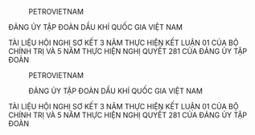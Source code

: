 <figure>

PETROVIETNAM

</figure>


ĐẢNG ỦY TẬP ĐOÀN DẦU KHÍ QUỐC GIA VIỆT NAM

TÀI LIỆU HỘI NGHỊ
SƠ KẾT 3 NĂM THỰC HIỆN KẾT LUẬN 01 CỦA BỘ CHÍNH TRỊ
VÀ 5 NĂM THỰC HIỆN NGHỊ QUYẾT 281 CỦA ĐẢNG ỦY TẬP ĐOÀN

<!-- PageFooter="Hà Nội, tháng 5 năm 2024" -->
<!-- PageFooter="1" -->
<!-- PageBreak -->


<figure>

PETROVIETNAM

ĐẢNG ỦY TẬP ĐOÀN DẦU KHÍ QUỐC GIA VIỆT NAM

</figure>


TÀI LIỆU HỘI NGHỊ
SƠ KẾT 3 NĂM THỰC HIỆN KẾT LUẬN 01 CỦA BỘ CHÍNH TRỊ
VÀ 5 NĂM THỰC HIỆN NGHỊ QUYẾT 281 CỦA ĐẢNG ỦY TẬP ĐOÀN

<!-- PageFooter="Hà Nội, tháng 5 năm 2024" -->
<!-- PageNumber="2" -->
<!-- PageFooter="3" -->
